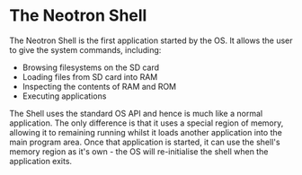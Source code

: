 # The Neotron Shell

The Neotron Shell is the first application started by the OS. It allows the user to give the system commands, including:

* Browsing filesystems on the SD card
* Loading files from SD card into RAM
* Inspecting the contents of RAM and ROM
* Executing applications

The Shell uses the standard OS API and hence is much like a normal application. The only difference is that it uses a special region of memory, allowing it to remaining running whilst it loads another application into the main program area. Once that application is started, it can use the shell's memory region as it's own - the OS will re-initialise the shell when the application exits.
